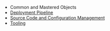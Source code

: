   - Common and Mastered Objects
  - [Deployment Pipeline](docs/Deployment-Pipeline.md)
  - [Source Code and Configuration Management](docs/Source-code-and-configuration-management.md)
  - [Tooling](docs/Tooling.md)
  
